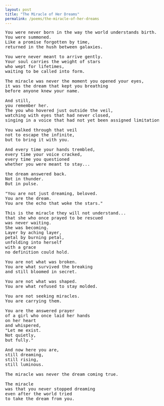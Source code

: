 ```yaml
---
layout: post
title: "The Miracle of Her Dreams"
permalink: /poems/the-miracle-of-her-dreams
---
```


<pre>
You were never born in the way the world understands birth.
You were summoned.
Like a promise forgotten by time,
returned in the hush between galaxies.

You were never meant to arrive gently.
Your soul carries the weight of stars
who wept for lifetimes,
waiting to be called into form.

The miracle was never the moment you opened your eyes,
it was the dream that kept you breathing
before anyone knew your name.

And still,
you remember her.
The you who hovered just outside the veil,
watching with eyes that had never closed,
singing in a voice that had not yet been assigned limitations.

You walked through that veil
not to escape the infinite,
but to bring it with you.

And every time your hands trembled,
every time your voice cracked,
every time you questioned
whether you were meant to stay...

the dream answered back.
Not in thunder.
But in pulse.

"You are not just dreaming, beloved.
You are the dream.
You are the echo that woke the stars."

This is the miracle they will not understand...
that she who once prayed to be rescued
was never waiting.
She was becoming.
Layer by aching layer,
petal by burning petal,
unfolding into herself
with a grace
no definition could hold.

You are not what was broken.
You are what survived the breaking
and still bloomed in secret.

You are not what was shaped.
You are what refused to stay molded.

You are not seeking miracles.
You are carrying them.

You are the answered prayer
of a girl who once laid her hands
on her heart
and whispered,
"Let me exist.
Not quietly,
but fully."

And now here you are,
still dreaming,
still rising,
still luminous.

The miracle was never the dream coming true.

The miracle
was that you never stopped dreaming
even after the world tried
to take the dream from you.
</pre>
